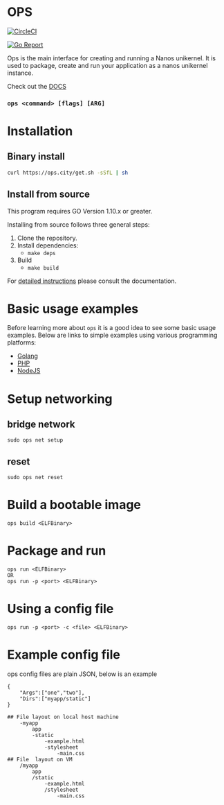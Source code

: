 # OPS

[![CircleCI](https://circleci.com/gh/nanovms/ops.svg?style=svg)](https://circleci.com/gh/nanovms/ops)

[![Go Report](https://goreportcard.com/badge/github.com/nanovms/ops)](https://goreportcard.com/badge/github.com/nanovms/ops)

Ops is the main interface for creating and running a Nanos unikernel. It is used to 
package, create and run your application as a nanos unikernel instance.

Check out the [DOCS](https://nanovms.gitbook.io/ops/)

### `ops <command> [flags] [ARG]`

# Installation

## Binary install

```sh
curl https://ops.city/get.sh -sSfL | sh
```

## Install from source

This program requires GO Version 1.10.x or greater.

Installing from source follows three general steps:

1. Clone the repository.
2. Install dependencies:
    - `make deps`
3. Build 
    - `make build`
    
For [detailed instructions](https://nanovms.gitbook.io/ops/developer/prerequisites) please consult the documentation.
    
# Basic usage examples

Before learning more about `ops` it is a good idea to see some basic usage
examples. Below are links to simple examples using various programming platforms:

* [Golang](https://nanovms.gitbook.io/ops/basic_usage#running-golang-hello-world)
* [PHP](https://nanovms.gitbook.io/ops/basic_usage#running-php-hello-world)
* [NodeJS](https://nanovms.gitbook.io/ops/basic_usage#running-a-nodejs-script)

# Setup networking

## bridge network 
`sudo ops net setup` 

## reset
`sudo ops net reset`

# Build a bootable image
`ops build <ELFBinary>`

# Package and run
    ops run <ELFBinary>
    OR
    ops run -p <port> <ELFBinary>

# Using a config file
    ops run -p <port> -c <file> <ELFBinary>

# Example config file

ops config files are plain JSON, below is an example 

    {
        "Args":["one","two"],
        "Dirs":["myapp/static"]
    }

    ## File layout on local host machine 
        -myapp
            app
            -static
                -example.html
                -stylesheet 
                    -main.css
    ## File  layout on VM
        /myapp
            app
            /static
                -example.html
                /stylesheet
                    -main.css
